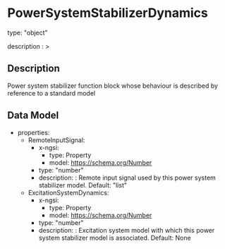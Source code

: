 # PowerSystemStabilizerDynamics
type: "object"
description : >
## Description
Power system stabilizer function block whose behaviour is described by reference to a standard model

## Data Model
  - properties:
    - RemoteInputSignal:
      - x-ngsi:
        - type: Property
        - model: https://schema.org/Number
      - type: "number"
      - description: : Remote input signal used by this power system stabilizer model. Default: "list"
    - ExcitationSystemDynamics:
      - x-ngsi:
        - type: Property
        - model: https://schema.org/Number
      - type: "number"
      - description: : Excitation system model with which this power system stabilizer model is associated. Default: None
